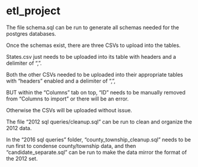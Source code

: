 # etl_project

The file schema.sql can be run to generate all schemas needed for the postgres databases.

Once the schemas exist, there are three CSVs to upload into the tables.

States.csv just needs to be uploaded into its table with headers and a delimiter of “,”.

Both the other CSVs needed to be uploaded into their appropriate tables with “headers” enabled and a delimiter of “,”,

BUT within the “Columns” tab on top, “ID” needs to be manually removed from “Columns to import” or there will be an error.

Otherwise the CSVs will be uploaded without issue.

The file “2012 sql queries/cleanup.sql” can be run to clean and organize the 2012 data.

In the “2016 sql queries” folder, “county_township_cleanup.sql” needs to be run first to condense county/township data, and then “candidate_separate.sql” can be run to make the data mirror the format of the 2012 set.
